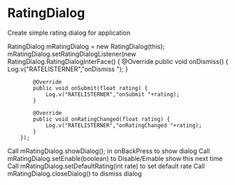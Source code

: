 # RatingDialog
Create simple rating dialog for application



 RatingDialog mRatingDialog = new RatingDialog(this);
 mRatingDialog.setRatingDialogListener(new RatingDialog.RatingDialogInterFace() {
            @Override
            public void onDismiss() {
                Log.v("RATELISTERNER","onDismiss ");
            }

            @Override
            public void onSubmit(float rating) {
                Log.v("RATELISTERNER","onSubmit "+rating);
            }

            @Override
            public void onRatingChanged(float rating) {
                Log.v("RATELISTERNER","onRatingChanged "+rating);
            }
        }); 




Call  mRatingDialog.showDialog(); in onBackPress to show dialog
Call  mRatingDialog.setEnable(boolean) to Disable/Emable show this next time
Call mRatingDialog.setDefaultRating(int rate) to set default rate
Call mRatingDialog.closeDialog() to dismiss dialog
